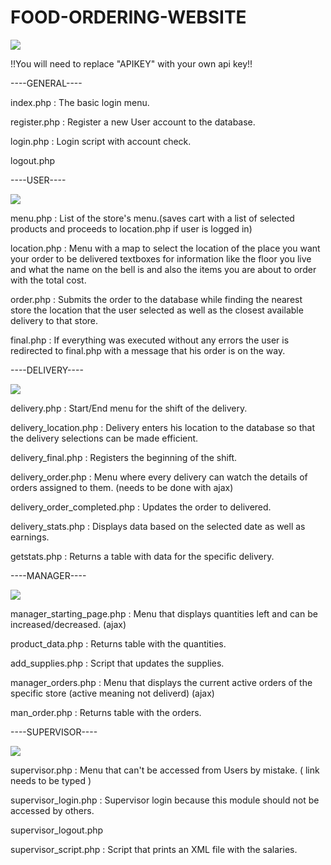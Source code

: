 # FOOD-ORDERING-WEBSITE

![](food_ordering_website.gif)



!!You will need to replace "APIKEY" with your own api key!!

----GENERAL----

index.php : The basic login menu.

register.php : Register a new User account to the database.

login.php : Login script with account check.

logout.php 

----USER----

![](user_register_order.gif)

menu.php : List of the store's menu.(saves cart with a list of selected products and proceeds to location.php if user is logged in)

location.php : Menu with 
                          a map to select the location of the place you want your order to be delivered
                          textboxes for information like the floor you live and what the name on the bell is
                          and also the items you are about to order with the total cost.

order.php : Submits the order to the database while finding the nearest store the location that the user selected 
            as well as the closest available delivery to that store.

final.php : If everything was executed without any errors the user is redirected to final.php 
            with a message that his order is on the way.

----DELIVERY----

![](Delivery.gif)

delivery.php : Start/End menu for the shift of the delivery.

delivery_location.php : Delivery enters his location to the database so that the delivery selections can be made efficient.

delivery_final.php : Registers the beginning of the shift.

delivery_order.php : Menu where every delivery can watch the details of orders assigned to them. (needs to be done with ajax)

delivery_order_completed.php : Updates the order to delivered.

delivery_stats.php : Displays data based on the selected date as well as earnings. 

getstats.php : Returns a table with data for the specific delivery.

----MANAGER----

![](Manager.gif)

manager_starting_page.php : Menu that displays quantities left and can be increased/decreased. (ajax)

product_data.php : Returns table with the quantities.

add_supplies.php : Script that updates the supplies.

manager_orders.php : Menu that displays the current active orders of the specific store (active meaning not deliverd)  (ajax)

man_order.php : Returns table with the orders.

----SUPERVISOR----

![](supervisor.gif)

supervisor.php : Menu that can't be accessed from Users by mistake. ( link needs to be typed )

supervisor_login.php : Supervisor login because this module should not be accessed by others.

supervisor_logout.php 

supervisor_script.php : Script that prints an XML file with the salaries.
